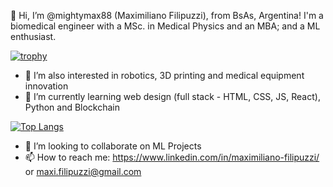 👋 Hi, I’m @mightymax88 (Maximiliano Filipuzzi), from BsAs, Argentina!
I'm a biomedical engineer with a MSc. in Medical Physics and an MBA; and a ML enthusiast.


[![trophy](https://github-profile-trophy.vercel.app/?username=mightymax88&theme=onedark&no-frame=true&row=1)](https://github.com/mightymax88/github-profile-trophy)

- 👀 I’m also interested in robotics, 3D printing and medical equipment innovation
- 🌱 I’m currently learning web design (full stack - HTML, CSS, JS, React), Python and Blockchain

[![Top Langs](https://github-readme-stats.vercel.app/api/top-langs/?username=mightymax88&layout=compact)](https://github.com/mightymax88/github-readme-stats)

- 💞️ I’m looking to collaborate on ML Projects
- 📫 How to reach me: https://www.linkedin.com/in/maximiliano-filipuzzi/ or maxi.filipuzzi@gmail.com

<!---
mightymax88/mightymax88 is a ✨ special ✨ repository because its `README.md` (this file) appears on your GitHub profile.
You can click the Preview link to take a look at your changes.
--->
